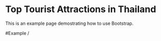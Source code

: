 Top Tourist Attractions in Thailand
=============================
This is an example page demostrating how to use Bootstrap.

#Example
/<img class="img-fluid img-thumbnail" src="" alt=""/>